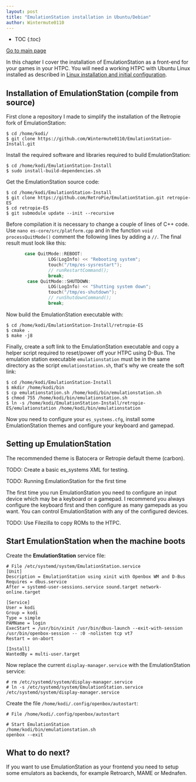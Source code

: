 ```yaml
---
layout: post
title: "EmulationStation installation in Ubuntu/Debian"
author: Wintermute0110
---
```


- TOC
{:toc}

[Go to main page](../)

In this chapter I cover the installation of EmulationStation as a front-end for your games in your HTPC. You will need a working HTPC with Ubuntu Linux installed as described in [Linux installation and initial configuration](./LKESG/Linux-installation-and-configuration).

## Installation of EmulationStation (compile from source)

First clone a repository I made to simplify the installation of the Retropie fork of EmulationStation:

```
$ cd /home/kodi/
$ git clone https://github.com/Wintermute0110/EmulationStation-Install.git
```

Install the required software and libraries required to build EmulationStation:

```
$ cd /home/kodi/EmulationStation-Install
$ sudo install-build-dependencies.sh
```

Get the EmulationStation source code:

```
$ cd /home/kodi/EmulationStation-Install
$ git clone https://github.com/RetroPie/EmulationStation.git retropie-ES
$ cd retropie-ES
$ git submodule update --init --recursive
```

Before compilation it is necessary to change a couple of lines of C++ code. Use `nano es-core/src/platform.cpp` and in the function `void processQuitMode()` comment the following lines by adding a `//`. The final result must look like this:

```c++
       case QuitMode::REBOOT:
                LOG(LogInfo) << "Rebooting system";
                touch("/tmp/es-sysrestart");
                // runRestartCommand();
                break;
        case QuitMode::SHUTDOWN:
                LOG(LogInfo) << "Shutting system down";
                touch("/tmp/es-shutdown");
                // runShutdownCommand();
                break;
```

Now build the EmulationStation executable with:

```
$ cd /home/kodi/EmulationStation-Install/retropie-ES
$ cmake .
$ make -j8
```

Finally, create a soft link to the EmulationStation executable and copy a helper script required to reset/power off your HTPC using D-Bus. The emulation station executable `emulationstation` must be in the same directory as the script `emulationstation.sh`, that's why we create the soft link:

```
$ cd /home/kodi/EmulationStation-Install
$ mkdir /home/kodi/bin
$ cp emulationstation.sh /home/kodi/bin/emulationstation.sh
$ chmod 755 /home/kodi/bin/emulationstation.sh
$ ln -s /home/kodi/EmulationStation-Install/retropie-ES/emulationstation /home/kodi/bin/emulationstation
```

Now you need to configure your `es_systems.cfg`, install some EmulationStation themes and configure your keyboard and gamepad.

## Setting up EmulationStation

The recommended theme is Batocera or Retropie default theme (carbon).

TODO: Create a basic es_systems XML for testing.

TODO: Running EmulationStation for the first time

The first time you run EmulationStation you need to configure an input device which may be a keyboard or a gamepad. I recommend you always configure the keyboard first and then configure as many gamepads as you want. You can control EmulationStation with any of the configured devices.

TODO: Use Filezilla to copy ROMs to the HTPC.

## Start EmulationStation when the machine boots

Create the **EmulationStation** service file:

```
# File /etc/systemd/system/EmulationStation.service
[Unit]
Description = EmulationStation using xinit with Openbox WM and D-Bus
Requires = dbus.service
After = systemd-user-sessions.service sound.target network-online.target

[Service]
User = kodi
Group = kodi
Type = simple
PAMName = login
ExecStart = /usr/bin/xinit /usr/bin/dbus-launch --exit-with-session /usr/bin/openbox-session -- :0 -nolisten tcp vt7
Restart = on-abort

[Install]
WantedBy = multi-user.target
```

Now replace the current `display-manager.service` with the EmulationStation service:

```
# rm /etc/systemd/system/display-manager.service
# ln -s /etc/systemd/system/EmulationStation.service /etc/systemd/system/display-manager.service
```

Create the file `/home/kodi/.config/openbox/autostart`:

```
# File /home/kodi/.config/openbox/autostart

# Start EmulationStation
/home/kodi/bin/emulationstation.sh
openbox --exit
```

## What to do next?

If you want to use EmulationStation as your frontend you need to setup some emulators as backends, for example Retroarch, MAME or Mednafen.
